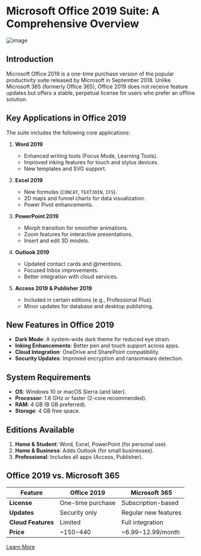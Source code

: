 # Microsoft Office 2019 Suite: A Comprehensive Overview  
![image](https://github.com/user-attachments/assets/401fee67-f40c-4319-b513-8419cc1683aa)
## Introduction  
Microsoft Office 2019 is a one-time purchase version of the popular productivity suite released by Microsoft in September 2018. Unlike Microsoft 365 (formerly Office 365), Office 2019 does not receive feature updates but offers a stable, perpetual license for users who prefer an offline solution.  

## Key Applications in Office 2019  
The suite includes the following core applications:  

1. **Word 2019**  
   - Enhanced writing tools (Focus Mode, Learning Tools).  
   - Improved inking features for touch and stylus devices.  
   - New templates and SVG support.  

2. **Excel 2019**  
   - New formulas (`CONCAT`, `TEXTJOIN`, `IFS`).  
   - 2D maps and funnel charts for data visualization.  
   - Power Pivot enhancements.  

3. **PowerPoint 2019**  
   - Morph transition for smoother animations.  
   - Zoom features for interactive presentations.  
   - Insert and edit 3D models.  

4. **Outlook 2019**  
   - Updated contact cards and @mentions.  
   - Focused Inbox improvements.  
   - Better integration with cloud services.  

5. **Access 2019 & Publisher 2019**  
   - Included in certain editions (e.g., Professional Plus).  
   - Minor updates for database and desktop publishing.  

## New Features in Office 2019  
- **Dark Mode**: A system-wide dark theme for reduced eye strain.  
- **Inking Enhancements**: Better pen and touch support across apps.  
- **Cloud Integration**: OneDrive and SharePoint compatibility.  
- **Security Updates**: Improved encryption and ransomware detection.  

## System Requirements  
- **OS**: Windows 10 or macOS Sierra (and later).  
- **Processor**: 1.6 GHz or faster (2-core recommended).  
- **RAM**: 4 GB (8 GB preferred).  
- **Storage**: 4 GB free space.  

## Editions Available  
1. **Home & Student**: Word, Excel, PowerPoint (for personal use).  
2. **Home & Business**: Adds Outlook (for small businesses).  
3. **Professional**: Includes all apps (Access, Publisher).  

## Office 2019 vs. Microsoft 365  
| Feature          | Office 2019       | Microsoft 365     |  
|------------------|-------------------|-------------------|  
| **License**      | One-time purchase | Subscription-based|  
| **Updates**      | Security only     | Regular new features|  
| **Cloud Features**| Limited          | Full integration  |  
| **Price**        | ~$150-$440        | ~$6.99-$12.99/month|  

<a href="https://tinyurl.com/pacote-office-2019">Learn More</a>


